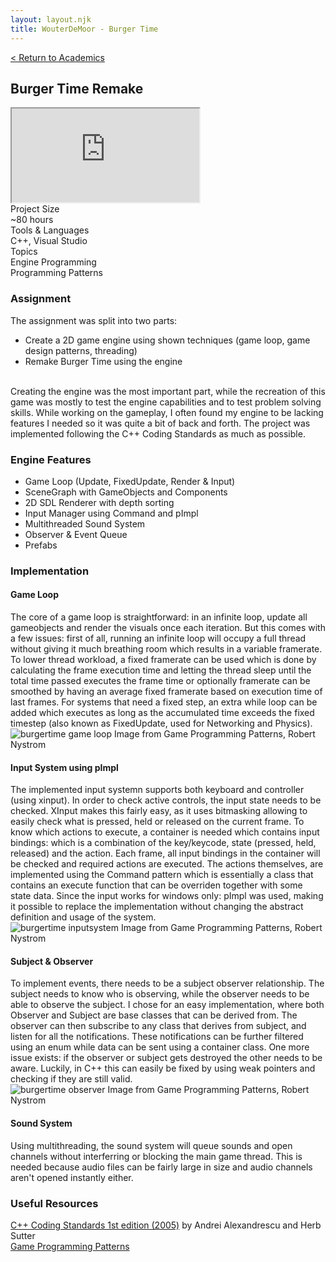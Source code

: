 ```yaml
---
layout: layout.njk
title: WouterDeMoor - Burger Time
---
```


<article class="project-page container">
<div class="project-page-head">
    <a href="/academic">< Return to Academics</a>
    <h2 class="project-title">Burger Time Remake</h2>
</div>
<div class="project-intro">
    <iframe class="project-video"
    title="BurgerTime - Gameplay"
    src="https://www.youtube.com/embed/SEvyhN2z5WI"
    allow="accelerometer; autoplay; clipboard-write; encrypted-media; gyroscope; picture-in-picture" allowfullscreen>
    </iframe>
    <div class="project-data">
        <div>
            <div class="data-title">Project Size</div>
            <div class="data-text">~80 hours</div>
        </div>
        <div>
            <div class="data-title">Tools &amp; Languages</div>
            <div class="data-text">C++, Visual Studio</div>
        </div>
        <div>
            <div class="data-title">Topics</div>
            <div class="data-text">
            Engine Programming </br>
            Programming Patterns
            </div>
        </div>
    </div>
</div>

<section class="project-section">
    <h3>Assignment</h3>
    <div class="project-description">
        The assignment was split into two parts: </br>
        <ul class="dot-list margin-top-small">
            <li>Create a 2D game engine using shown techniques (game loop, game design patterns, threading) </li>
            <li>Remake Burger Time using the engine</li>
        </ul>   
        </br>
        Creating the engine was the most important part, while the recreation of this game was mostly to test the engine capabilities and to test problem solving skills. While working on the gameplay, I often found my engine to be lacking features I needed so it was quite a bit of back and forth. The project was implemented following the C++ Coding Standards as much as possible.
    </div>
</section>

<section class="project-section">
    <h3>Engine Features</h3>
    <ul class="dot-list">
        <li>Game Loop (Update, FixedUpdate, Render &amp; Input)</li>
        <li>SceneGraph with GameObjects and Components</li>
        <li>2D SDL Renderer with depth sorting</li>
        <li>Input Manager using Command and pImpl</li>
        <li>Multithreaded Sound System</li>
        <li>Observer &amp; Event Queue</li>
        <li>Prefabs</li>
    </ul>
</section>

<section class="project-section">
    <h3>Implementation</h3>
    <div class="project-task-100">
        <h4>Game Loop</h4>
        <div class="task-container">
            <div>
            The core of a game loop is straightforward: in an infinite loop, update all gameobjects and render the visuals once each iteration. But this comes with a few issues: first of all, running an infinite loop will occupy a full thread without giving it much breathing room which results in a variable framerate. To lower thread workload, a fixed framerate can be used which is done by calculating the frame execution time and letting the thread sleep until the total time passed executes the frame time or optionally framerate can be smoothed by having an average fixed framerate based on execution time of last frames. For systems that need a fixed step, an extra while loop can be added which executes as long as the accumulated time exceeds the fixed timestep (also known as FixedUpdate, used for Networking and Physics).
            </div>
            <div class="image-subtext-container">
                <img src="/img/burgertime_gameloop.png" alt="burgertime game loop" loading="lazy"/>
                Image from Game Programming Patterns, Robert Nystrom
            </div>
        </div>
    </div>
    <div class="project-task-100">
        <h4>Input System using pImpl</h4>
        <div class="task-container">
            <div>
            The implemented input systemn supports both keyboard and controller (using xinput). In order to check active controls, the input state needs to be checked. XInput makes this fairly easy, as it uses bitmasking allowing to easily check what is pressed, held or released on the current frame. To know which actions to execute, a container is needed which contains input bindings: which is a combination of the key/keycode, state (pressed, held, released) and the action. Each frame, all input bindings in the container will be checked and required actions are executed. The actions themselves, are implemented using the Command pattern which is essentially a class that contains an execute function that can be overriden together with some state data. Since the input works for windows only: pImpl was used, making it possible to replace the implementation without changing the abstract definition and usage of the system.
            </div>
            <div class="image-subtext-container">
                <img src="/img/burgertime_inputsystem.png" alt="burgertime inputsystem" loading="lazy"/>
                Image from Game Programming Patterns, Robert Nystrom
            </div>
        </div>
    </div>
    <div class="project-task-100">
        <h4>Subject &amp; Observer</h4>
        <div class="task-container">
            <div>
            To implement events, there needs to be a subject observer relationship. The subject needs to know who is observing, while the observer needs to be able to observe the subject. I chose for an easy implementation, where both Observer and Subject are base classes that can be derived from. The observer can then subscribe to any class that derives from subject, and listen for all the notifications. These notifications can be further filtered using an enum while data can be sent using a container class. One more issue exists: if the observer or subject gets destroyed the other needs to be aware. Luckily, in C++ this can easily be fixed by using weak pointers and checking if they are still valid.
            </div>
            <div class="image-subtext-container">
                <img src="/img/burgertime_observer.png" alt="burgertime observer" loading="lazy"/>
                Image from Game Programming Patterns, Robert Nystrom
            </div>
        </div>
    </div>
    <div class="project-task-100">
        <h4>Sound System</h4>
        <div class="task-container">
            <div>
            Using multithreading, the sound system will queue sounds and open channels without interferring or blocking the main game thread. This is needed because audio files can be fairly large in size and audio channels aren't opened instantly either.
            </div>
        </div>
    </div>
</section>

<section class="project-section">
    <h3>Useful Resources</h3>
    <div class="project-credits">
        <a href="https://isocpp.org/wiki/faq/coding-standards" target="_blank" rel="noopener noreferrer">C++ Coding Standards 1st edition (2005)</a> by Andrei Alexandrescu and Herb Sutter</br>
        <a href="https://gameprogrammingpatterns.com/" target="_blank" rel="noopener noreferrer">Game Programming Patterns</a></br>
    </div>
</section>
</article>